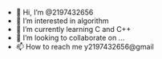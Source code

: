 - 👋 Hi, I’m @2197432656
- 👀 I’m interested in algorithm  
- 🌱 I’m currently learning C and C++
- 💞️ I’m looking to collaborate on ...
- 📫 How to reach me y2197432656@gmail

<!---
2197432656/2197432656 is a ✨ special ✨ repository because its `README.md` (this file) appears on your GitHub profile.
You can click the Preview link to take a look at your changes.
--->
